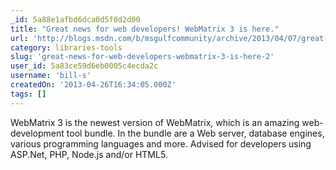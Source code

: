 ```yaml
---
_id: 5a88e1afbd6dca0d5f0d2d00
title: "Great news for web developers! WebMatrix 3 is here."
url: 'http://blogs.msdn.com/b/msgulfcommunity/archive/2013/04/07/great-news-for-web-developers-webmatrix-3-is-here.aspx'
category: libraries-tools
slug: 'great-news-for-web-developers-webmatrix-3-is-here-2'
user_id: 5a83ce59d6eb0005c4ecda2c
username: 'bill-s'
createdOn: '2013-04-26T16:34:05.000Z'
tags: []
---
```


<div>WebMatrix 3 is the newest version of WebMatrix, which is an amazing web-development tool bundle. In the bundle are a Web server, database engines, various programming languages and more. Advised for developers using ASP.Net, PHP, Node.js and/or HTML5.</div>
